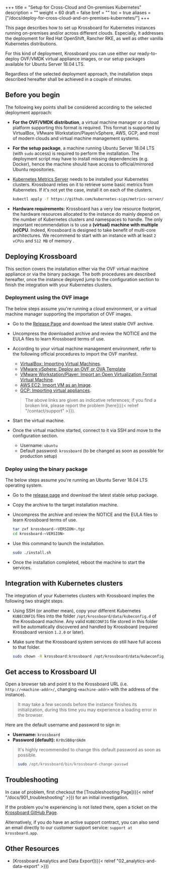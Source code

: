 +++
title = "Setup for Cross-Cloud and On-premises Kubernetes"
description = ""
weight = 60
draft = false
bref = ""
toc = true
aliases = ["/docs/deploy-for-cross-cloud-and-on-premises-kubernetes/"]
+++

This page describes how to set up Krossboard for Kubernetes instances running on-premises and/or across different clouds. Especially, it addresses the deployment for Red Hat OpenShift, Rancher RKE, as well as other vanilla Kubernetes distributions. 

For this kind of deployment, Krossboard you can use either our ready-to-deploy OVF/VMDK virtual appliance images, or our setup packages available for Ubuntu Server 18.04 LTS.

Regardless of the selected deployment approach, the installation steps described hereafter shall be achieved in a couple of minutes.

## Before you begin
The following key points shall be considered according to the selected deployment approach:

* **For the OVF/VMDK distribution**, a virtual machine manager or a cloud platform supporting this format is required. This format is supported by VirtualBox, VMware Workstation/Player/vSphere, AWS, GCP, and most of modern clouds and virtual machine management systems.
* **For the setup package**, a machine running Ubuntu Server 18.04 LTS (with `sudo` access) is required to perform the installation. The deployment script may have to install missing dependencies (e.g. Docker), hence the machine should have access to official/mirrored Ubuntu repositories.
* [Kubernetes Metrics Server](https://github.com/kubernetes-sigs/metrics-server) needs to be installed your Kubernetes clusters. Krossboard relies on it to retrieve some basic metrics from Kubernetes. If it's not yet the case, install it on each of the clusters. 
  
  
  ```bash
  kubectl apply -f https://github.com/kubernetes-sigs/metrics-server/releases/latest/download/components.yaml
  ```

* **Hardware requirements:** Krossboard has a very low resource footprint, the hardware resources allocated to the instance do mainly depend on the number of Kubernetes clusters and namespaces to handle. The only important recommendation is to use a **(virtual) machine with multiple (v)CPU**. Indeed, Krossboard is designed to take benefit of multi-core architectures. We recommend to start with an instance with at least `2 vCPUs` and `512 MB` of memory . 

## Deploying Krossboard
This section covers the installation either via the OVF virtual machine appliance or via the binary package. The both procedures are described hereafter, once the instance deployed jump to the configuration section to finish the integration with your Kubernetes clusters.

### Deployment using the OVF image
The below steps assume you're running a cloud environment, or a virtual machine manager supporting the importation of OVF images.

* Go to the [Release Page](https://github.com/2-alchemists/krossboard/releases) and download the latest stable OVF archive.
* Uncompress the downloaded archive and review the NOTICE and the EULA files to learn Krossboard terms of use.
* According to your virtual machine management environment, refer to the following official procedures to import the OVF manifest.
  * [VirtualBox: Importing Virtual Machines](https://docs.oracle.com/en/virtualization/virtualbox/6.0/user/ovf.html#ovf-about).
  * [VMware vSphere: Deploy an OVF or OVA Template](https://docs.vmware.com/en/VMware-vSphere/7.0/com.vmware.vsphere.vm_admin.doc/GUID-17BEDA21-43F6-41F4-8FB2-E01D275FE9B4.html)
  * [VMware Workstation/Player: Import an Open Virtualization Format Virtual Machine](https://docs.vmware.com/en/VMware-Workstation-Player-for-Linux/14.0/com.vmware.player.linux.using.doc/GUID-DDCBE9C0-0EC9-4D09-8042-18436DA62F7A.html).
  * [AWS EC2: Import VM as an Image](https://docs.aws.amazon.com/fr_fr/vm-import/latest/userguide/vmimport-image-import.html#import-vm-image).
  * [GCP: Importing virtual appliances](https://cloud.google.com/compute/docs/import/import-ovf-files). 
    
  > The above links are given as indicative references; if you find a broken link, please report the problem [here]({{< relref "/contact/support" >}}).
* Start the virtual machine.
* Once the virtual machine started, connect to it via SSH and move to the configuration section.
  * Username: `ubuntu`
  * Default password: `krossboard` (to be changed as soon as possible for production setup)

### Deploy using the binary package
The below steps assume you're running an Ubuntu Server 18.04 LTS operating system.

* Go to the [release page](https://github.com/2-alchemists/krossboard/releases) and download the latest stable setup package.
* Copy the archive to the target installation machine.
* Uncompress the archive and review the NOTICE and the EULA files to learn Krossboard terms of use.
  ```sh
  tar zxf krossboard-<VERSION>.tgz
  cd krossboard-<VERSION>
  ```
* Use this command to launch the installation.

  ```sh
  sudo ./install.sh
  ```
* Once the installation completed, reboot the machine to start the services.

## Integration with Kubernetes clusters
The integration of your Kubernetes clusters with Krossboard implies the following two straight steps.

* Using SSH (or another mean), copy your different Kubernetes `KUBECONFIG` files into the folder `/opt/krossboard/data/kubeconfig.d` of the Krossboard machine. Any valid `KUBECONFIG` file stored in this folder will be automatically discovered and handled by Krossboard (required Krossboard version `1.2.0` or later).
* Make sure that the Krossboard system services do still have full access to that folder.

  ```sh
  sudo chown -R krossboard:krossboard /opt/krossboard/data/kubeconfig.d
  ```

## Get access to Krossboard UI
Open a browser tab and point it to the Krossboard URL (i.e. `http://<machine-addr>/`, changing `<machine-addr>` with the address of the instance).

> It may take a few seconds before the instance finishes its initialization, during this time you may experience a loading error in the browser.

Here are the default username and password to sign in:

* **Username:** `krossboard`
* **Password (default):** `Kr0sSB8qrdAdm`

> It's highly recommended to change this default password as soon as possible.
> ```bash
> sudo /opt/krossboard/bin/krossboard-change-passwd
> ```

## Troubleshooting
In case of problem, first checkout the [Troubleshooting Page]({{< relref "/docs/901_troubleshooting" >}}) for an initial investigation.

If the problem you're experiencing is not listed there, open a ticket on the [Krossboard GitHub Page](https://github.com/2-alchemists/krossboard/issues).

Alternatively, if you do have an active support contract, you can also send an email directly to our customer support service: `support at krossboard.app`.

## Other Resources
* [Krossboard Analytics and Data Export]({{< relref "02_analytics-and-data-export" >}})